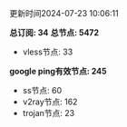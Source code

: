 更新时间2024-07-23 10:06:11

**总订阅: 34**
**总节点: 5472**
- vless节点: 33

**google ping有效节点: 245**
- ss节点: 60
- v2ray节点: 162
- trojan节点: 23
